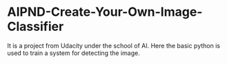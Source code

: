# AIPND-Create-Your-Own-Image-Classifier
It is a project from Udacity under the school of AI. Here the basic python is used to train a system for detecting the image.
